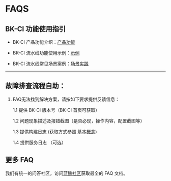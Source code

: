 # FAQS

## BK-CI 功能使用指引

* BK-CI 产品功能介绍：[产品功能](../../Services/Console/Console.md)

* BK-CI 流水线功能使用示例：[示例](../../Quickstarts/Case/Examples/pull-upload-download.md)

* BK-CI 流水线常见场景案例：[场景实践](../../Quickstarts/Case/Scene/Arts-upload-resources.md)

---

## 故障排查流程自助：

1. FAQ无法找到解决方案，请按如下要求提供反馈信息：

   1.1  提供 BK-CI 版本号（BK-CI 首页可获取）

   1.2  问题现象描述及报错截图（是否必现，操作内容，配置截图等）

   1.3  提供构建日志   (获取方式参照 [基本概念](user-guide.md))

   1.4  提供服务日志   （可选）

## 更多 FAQ

我们有统一的问答社区，访问[蓝鲸社区](https://bk.tencent.com/s-mart/community)获取最全的 FAQ 文档。